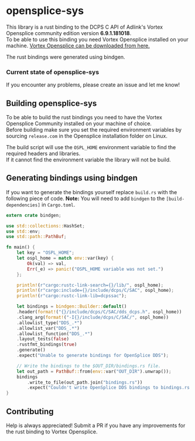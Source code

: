 # opensplice-sys

This library is a rust binding to the DCPS C API of Adlink's Vortex Opensplice community edition version **6.9.1.181018**.  
To be able to use this binding you need Vortex Opensplice installed on your machine. [Vortex Opensplice can be downloaded from here.](https://github.com/ADLINK-IST/opensplice)  

The rust bindings were generated using bindgen.

### **Current state of opensplice-sys**  
If you encounter any problems, please create an issue and let me know!

## Building opensplice-sys  
To be able to build the rust bindings you need to have the Vortex Opensplice Community installed on your machine of choice.  
Before building make sure you set the required environment variables by sourcing `release.com` in the Opensplice installation folder on Linux.  

The build script will use the `OSPL_HOME` environment variable to find the required headers and libraries.  
If it cannot find the environment variable the library will not be build.

## Generating bindings using bindgen
If you want to generate the bindings yourself replace `build.rs` with the following piece of code.
**Note:** You will need to add `bindgen` to the `[build-dependencies]` in `Cargo.toml`. 

```rust
extern crate bindgen;

use std::collections::HashSet;
use std::env;
use std::path::PathBuf;

fn main() {
    let key = "OSPL_HOME";
    let ospl_home = match env::var(key) {
        Ok(val) => val,
        Err(_e) => panic!("OSPL_HOME variable was not set.")
    };

    println!(r"cargo:rustc-link-search={}/lib/", ospl_home);
    println!(r"cargo:include={}/include/dcps/C/SAC", ospl_home);
    println!(r"cargo:rustc-link-lib=dcpssac");

    let bindings = bindgen::Builder::default()
    .header(format!("{}/include/dcps/C/SAC/dds_dcps.h", ospl_home))
    .clang_arg(format!("-I{}/include/dcps/C/SAC/", ospl_home))
    .allowlist_type("DDS_.*")
    .allowlist_var("DDS_.*")
    .allowlist_function("DDS_.*")
    .layout_tests(false)
    .rustfmt_bindings(true)
    .generate()
    .expect("Unable to generate bindings for OpenSplice DDS");

    // Write the bindings to the $OUT_DIR/bindings.rs file.
    let out_path = PathBuf::from(env::var("OUT_DIR").unwrap());
    bindings
        .write_to_file(out_path.join("bindings.rs"))
        .expect("Couldn't write OpenSplice DDS bindings to bindings.rs!");
}
```

## Contributing

Help is always appreciated! Submit a PR if you have any improvements for the rust binding to Vortex Opensplice.  


